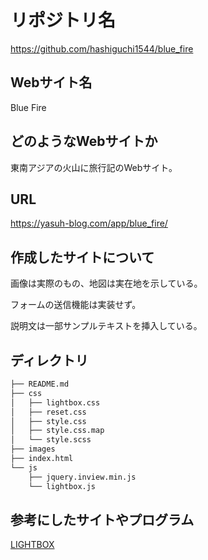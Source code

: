 # リポジトリ名
https://github.com/hashiguchi1544/blue_fire

## Webサイト名
Blue Fire

## どのようなWebサイトか
東南アジアの火山に旅行記のWebサイト。

## URL
https://yasuh-blog.com/app/blue_fire/

## 作成したサイトについて

画像は実際のもの、地図は実在地を示している。

フォームの送信機能は実装せず。

説明文は一部サンプルテキストを挿入している。

## ディレクトリ
```bash
├── README.md
├── css
│   ├── lightbox.css
│   ├── reset.css
│   ├── style.css
│   ├── style.css.map
│   └── style.scss
├── images
├── index.html
└── js
    ├── jquery.inview.min.js
    └── lightbox.js

```

## 参考にしたサイトやプログラム

[LIGHTBOX](https://lokeshdhakar.com/projects/lightbox2/)